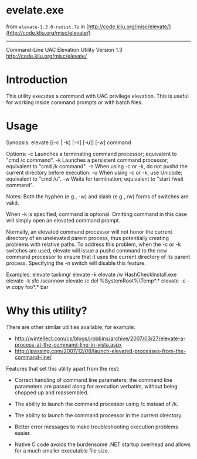 # evelate.exe

from `elevate-1.3.0-redist.7z` in [http://code.kliu.org/misc/elevate/](http://code.kliu.org/misc/elevate/)

---------------------------------------------------------------------------------------------------------

Command-Line UAC Elevation Utility
Version 1.3
<http://code.kliu.org/misc/elevate/>


Introduction
============

This utility executes a command with UAC privilege elevation.  This is useful
for working inside command prompts or with batch files.


Usage
=====

Synopsis:
  elevate [(-c | -k) [-n] [-u]] [-w] command

Options:
  -c  Launches a terminating command processor; equivalent to "cmd /c command".
  -k  Launches a persistent command processor; equivalent to "cmd /k command".
  -n  When using -c or -k, do not pushd the current directory before execution.
  -u  When using -c or -k, use Unicode; equivalent to "cmd /u".
  -w  Waits for termination; equivalent to "start /wait command".

Notes:
  Both the hyphen (e.g., -w) and slash (e.g., /w) forms of switches are valid.

  When -k is specified, command is optional.  Omitting command in this case will
  simply open an elevated command prompt.

  Normally, an elevated command processor will not honor the current directory
  of an unelevated parent process, thus potentially creating problems with
  relative paths.  To address this problem, when the -c or -k switches are used,
  elevate will issue a pushd command to the new command processor to ensure that
  it uses the current directory of its parent process.  Specifying the -n switch
  will disable this feature.

Examples:
  elevate taskmgr
  elevate -k
  elevate /w HashCheckInstall.exe
  elevate -k sfc /scannow
  elevate /c del %SystemRoot%\Temp\*.*
  elevate -c -w copy foo*.* bar


Why this utility?
=================

There are other similar utilities available; for example:
* <http://wintellect.com/cs/blogs/jrobbins/archive/2007/03/27/elevate-a-process-at-the-command-line-in-vista.aspx>
* <http://jpassing.com/2007/12/08/launch-elevated-processes-from-the-command-line/>

Features that set this utility apart from the rest:

* Correct handling of command line parameters; the command line parameters are
  passed along for execution verbatim, without being chopped up and reassembled.

* The ability to launch the command processor using /c instead of /k.

* The ability to launch the command processor in the current directory.

* Better error messages to make troubleshooting execution problems easier.

* Native C code avoids the burdensome .NET startup overhead and allows for a
  much smaller executable file size.
